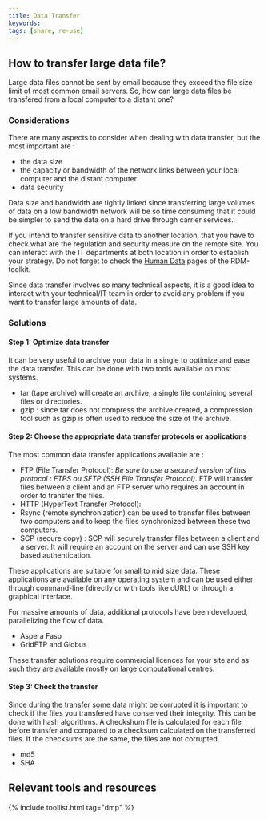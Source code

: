 ```yaml
---
title: Data Transfer
keywords:
tags: [share, re-use] 
---
```


## How to transfer large data file?
Large data files cannot be sent by email because they exceed the file size limit of most common email servers. So, how can large data files be transfered from a local computer to a distant one?

### Considerations

There are many aspects to consider when dealing with data transfer, but the most important are :  

* the data size  
* the capacity or bandwidth of the network links between your local computer and the distant computer
* data security

Data size and bandwidth are tightly linked since transferring large volumes of data on a low bandwidth network will be so time consuming that it could be simpler to send the data on a hard drive through carrier services. 


If you intend to transfer sensitive data to another location, that you have to check what are the regulation and security measure on the remote site. You can interact with the IT departments at both location in order to establish your strategy. Do not forget to check the [Human Data](https://rdm.elixir-europe.org/humandata_usecase.html) pages of the RDM-toolkit. 


Since data transfer involves so many technical aspects, it is a good idea to interact with your technical/IT team in order to avoid any problem if you want to transfer large amounts of data.

### Solutions

#### Step 1: Optimize data transfer
It can be very useful to archive your data in a single to optimize and ease the data transfer. This can be done with two tools available on most systems.

* tar (tape archive) will create an archive, a single file containing several files or directories. 
* gzip : since tar does not compress the archive created, a compression tool such as gzip is often used to reduce the size of the archive. 

#### Step 2: Choose the appropriate data transfer protocols or applications

The most common data transfer applications available are :

* FTP (File Transfer Protocol):  *Be sure to use a secured version of this protocol : FTPS ou SFTP (SSH File Transfer Protocol)*. FTP will transfer files between a client and an FTP server who requires an account in order to transfer the files. 
* HTTP (HyperText Transfer Protocol): 
* Rsync (remote synchronization) can be used to transfer files between two computers and to keep the files synchronized between these two computers. 
* SCP (secure copy) : SCP will securely transfer files between a client and a server. It will require an account on the server and can use SSH key based authentication.  

These applications are suitable for small to mid size data. These applications are available on any operating system and can be used either through command-line (directly or with tools like cURL) or through a graphical interface. 

For massive amounts of data, additional protocols have been developed, parallelizing the flow of data. 

* Aspera Fasp
* GridFTP and Globus 

These transfer solutions require commercial licences for your site and as such they are available mostly on large computational centres. 

#### Step 3: Check the transfer

Since during the transfer some data might be corrupted it is important to check if the files you transfered have conserved their integrity. This can be done with hash algorithms. A checkshum file is calculated for each file before transfer and compared to a checksum calculated on the transferred files. If the checksums are the same, the files are not corrupted. 

* md5
* SHA

<!-- ## Related topics
(Optional section)
* Bullet point list of other pages in this website that are connected to this lifecycle stage -->

<!-- ## External links
(Optional section)
* Bullet point list of external links to things that aren't included in any of the tools/resources/training sections above -->

## Relevant tools and resources

{% include toollist.html tag="dmp" %}
